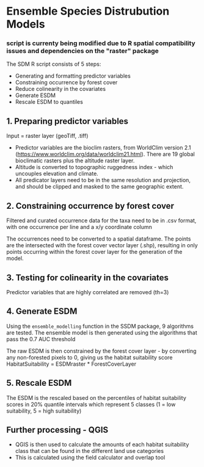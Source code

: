 # Ensemble Species Distrubution Models

### script is currenty being modified due to R spatial compatibility issues and dependencies on the "raster" package

The SDM R script consists of 5 steps:

- Generating and formatting predictor variables
- Constraining occurrence by forest cover
- Reduce colinearity in the covariates
- Generate ESDM 
- Rescale ESDM to quantiles

## 1. Preparing predictor variables
Input = raster layer (geoTiff, .tiff)
- Predictor variables are the bioclim rasters, from WorldClim version 2.1 (https://www.worldclim.org/data/worldclim21.html). There are 19 global bioclimatic rasters plus the altitude raster layer.
- Altitude is converted to topographic ruggedness index - which uncouples elevation and climate. 
- All predicator layers need to be in the same resolution and projection, and should be clipped and masked to the same geographic extent.

## 2. Constraining occurrence by forest cover
Filtered and curated occurrence data for the taxa need to be in .csv format, with one occurrence per line and a x/y coordinate column 

The occurrences need to be converted to a spatial dataframe. The points are the intersected with the forest cover vector layer (.shp), resulting in only points occurring within the forest cover layer for the generation of the model.

## 3. Testing for colinearity in the covariates
Predictor variables that are highly correlated are removed (th=3)

## 4. Generate ESDM
Using the `ensemble_modelling` function in the SSDM package, 9 algorithms are tested. The ensemble model is then generated using the algorithms that pass the 0.7 AUC threshold

The raw ESDM is then constrained by the forest cover layer - by converting any non-forested pixels to 0, giving us the habitat suitability score
HabitatSuitability = ESDMraster * ForestCoverLayer

## 5. Rescale ESDM
The ESDM is the rescaled based on the percentiles of habitat suitability scores in 20% quantile intervals which represent 5 classes (1 = low suitability, 5 = high suitability)

## Further processing - QGIS
- QGIS is then used to calculate the amounts of each habitat suitability class that can be found in the different land use categories
- This is calculated using the field calculator and overlap tool
